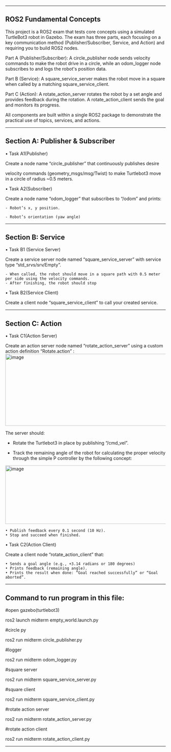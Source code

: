 -------------------------------------------------------------------------------------------------------------------------------------------------------------------------
ROS2 Fundamental Concepts
-------------------------------------------------------------------------------------------------------------------------------------------------------------------------
This project is a ROS2 exam that tests core concepts using a simulated TurtleBot3 robot in Gazebo. The exam has three parts, each focusing on a key communication method (Publisher/Subscriber, Service, and Action) and requiring you to build ROS2 nodes.


Part A (Publisher/Subscriber): 
A circle_publisher node sends velocity commands to make the robot drive in a circle, while an odom_logger node subscribes to and logs the robot's position data.


Part B (Service):
A square_service_server makes the robot move in a square when called by a matching square_service_client.


Part C (Action):
A rotate_action_server rotates the robot by a set angle and provides feedback during the rotation. A rotate_action_client sends the goal and monitors its progress.


All components are built within a single ROS2 package to demonstrate the practical use of topics, services, and actions.

-------------------------------------------------------------------------------------------------------------------------------------------------------------------------

Section A: Publisher & Subscriber
-
• Task A1(Publisher)

Create a node name “circle_publisher” that continuously publishes desire

velocity commands (geometry_msgs/msg/Twist) to make Turtlebot3 move in a circle of radius ~0.5 meters.


• Task A2(Subscriber)

Create a node name “odom_logger” that subscribes to “/odom” and prints:

    - Robot’s x, y position.
  
    - Robot’s orientation (yaw angle)


----------------------------------------------------------------------------------------------------------


Section B: Service
-
• Task B1 (Service Server)

Create a service server node named “square_service_server” with service type “std_srvs/srv/Empty”.

    - When called, the robot should move in a square path with 0.5 meter per side using the velocity commands.
    - After finishing, the robot should stop

• Task B2(Service Client)

Create a client node “square_service_client” to call your created service.


----------------------------------------------------------------------------------------------------------

Section C: Action
-
• Task C1(Action Server)

Create an action server node named “rotate_action_server” using a custom action definition “Rotate.action” :
<img width="720" height="225" alt="image" src="https://github.com/user-attachments/assets/c263e208-3f54-4253-8d0a-53c144d095ab" />


The server should:

- Rotate the Turtlebot3 in place by publishing “/cmd_vel”.

- Track the remaining angle of the robot for calculating the proper velocity through the simple P controller by the following concept:

<img width="833" height="183" alt="image" src="https://github.com/user-attachments/assets/a665ad59-11ac-42af-91be-046e664c28ec" />


    • Publish feedback every 0.1 second (10 Hz).
    • Stop and succeed when finished.


• Task C2(Action Client)

Create a client node “rotate_action_client” that:

    • Sends a goal angle (e.g., +3.14 radians or 180 degrees)
    • Prints feedback (remaining angle).
    • Prints the result when done: “Goal reached successfully” or “Goal aborted”.

    

-------------------------------------------------------------------------------------------------------------------------------------------------------------------------

Command to run program in this file:
-

#open gazebo(turtlebot3)

ros2 launch midterm empty_world.launch.py


#circle py

ros2 run midterm circle_publisher.py


#logger

ros2 run midterm odom_logger.py


#square server

ros2 run midterm square_service_server.py


#square client

ros2 run midterm square_service_client.py


#rotate action server

ros2 run midterm rotate_action_server.py


#rotate action client

ros2 run midterm rotate_action_client.py

-------------------------------------------------------------------------------------------------------------------------------------------------------------------------
